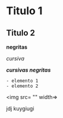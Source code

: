 # Titulo 1 

## Titulo 2

**negritas**

*cursiva*

***cursivas negritas***

~~~
- elemento 1 
- elemento 2 
~~~


<img src= "" width=>

jdj
kuygiugi
